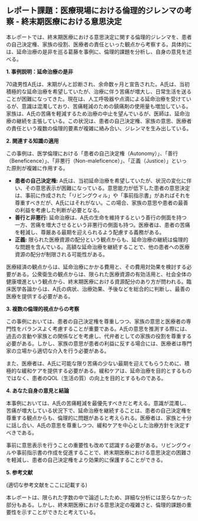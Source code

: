 ## レポート課題：医療現場における倫理的ジレンマの考察 - 終末期医療における意思決定

本レポートでは、終末期医療における意思決定に関する倫理的ジレンマを、患者の自己決定権、家族の役割、医療者の責任といった観点から考察する。具体的には、延命治療の是非を巡る葛藤を事例に、倫理的課題を分析し、自身の意見を述べる。

**1. 事例説明：延命治療の是非**

70歳男性A氏は、末期がんと診断され、余命数ヶ月と宣告された。A氏は、当初積極的な延命治療を希望していたが、治療に伴う苦痛が増大し、日常生活を送ることが困難になってきた。現在は、人工呼吸器や点滴による延命治療を受けているが、意識は混濁しており、苦痛軽減のための鎮痛剤の使用量も増加している。家族は、A氏の苦痛を軽減するため治療の中止を望んでいるが、医師は、延命治療の継続を主張している。この状況は、患者の自己決定権、家族の意思、医療者の責任という複数の倫理的要素が複雑に絡み合い、ジレンマを生み出している。

**2. 関連する知識の適用**

この事例は、医学倫理における「患者の自己決定権（Autonomy）」、「善行（Beneficence）」、「非悪行（Non-maleficence）」、「正義（Justice）」といった原則が複雑に作用する。

* **患者の自己決定権:** A氏は、当初延命治療を希望していたが、状況の変化に伴い、その意思表示が困難になっている。意思能力が低下した患者の意思決定は、事前に作成された「リビングウィル」や「事前指示書」があればそれを尊重すべきだが、A氏にはそれがない。この場合、家族の意思や患者の最善の利益を考慮した判断が必要となる。
* **善行と非悪行:**  延命治療は、A氏の生命を維持するという善行の側面を持つ一方、苦痛を増大させるという非悪行の側面も持つ。医療者は、患者の苦痛を軽減し、尊厳ある最期を迎えられるよう配慮する義務がある。
* **正義:** 限られた医療資源の配分という観点からも、延命治療の継続は倫理的な問題を含んでいる。高額な延命治療を継続することで、他の患者への医療資源の配分が制限される可能性がある。

医療経済の観点からは、延命治療にかかる費用と、その費用対効果を検討する必要がある。公衆衛生の観点からは、限られた医療資源の有効活用と、社会全体の健康増進という観点から、終末期医療における資源配分のあり方が問われる。臨床医学各論からは、A氏の病状、治療効果、予後などを総合的に判断し、最善の医療を提供する必要がある。

**3. 複数の倫理的視点からの考察**

この事例においては、患者の自己決定権を尊重しつつ、家族の意思と医療者の専門性をバランスよく考慮することが重要である。A氏の意思を推測する際には、過去の言動や家族との関係などを考慮し、代弁者としての家族の役割を尊重する必要がある。しかし、家族の意思が患者の利益に反する場合には、医療者は専門家の立場から適切な介入を行う必要がある。

また、医療者は、A氏に可能な限り苦痛の少ない最期を迎えてもらうために、積極的な緩和ケアを提供する必要がある。緩和ケアは、延命治療を目的とするものではなく、患者のQOL（生活の質）の向上を目的とするものである。

**4. あなた自身の意見と結論**

本事例においては、A氏の苦痛軽減を最優先すべきだと考える。意識が混濁し、苦痛が増大している状況下で、延命治療を継続することは、患者の自己決定権を尊重する観点からも、倫理的に問題があると考えられる。医療者は、家族と十分に話し合い、A氏の意思を尊重しつつ、緩和ケアを中心とした治療方針を決定すべきである。

事前に意思表示を行うことの重要性も改めて認識する必要がある。リビングウィルや事前指示書の作成を促進することで、終末期医療における意思決定の困難さを軽減し、患者の自己決定権をより効果的に保護することができる。

**5. 参考文献**

(適切な参考文献をここに記載する)


本レポートは、限られた字数の中で論述したため、詳細な分析には至らなかった部分もある。しかし、終末期医療における意思決定の複雑さと、倫理的課題の重要性を示すことができたと考えている。
